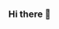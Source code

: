 ### Hi there 👋

<!--
**GilsaMedia/GilsaMedia** is a ✨ _special_ ✨ repository because its `README.md` (this file) appears on your GitHub profile.

![banner](https://github.com/GilsaMedia/GilsaMedia/assets/120129694/65f0a3b3-8ff0-4716-a278-bad76f74c6a2)

Here are some ideas to get you started:

- 🔭 I’m currently working on ...
- 🌱 I’m currently learning ...
- 👯 I’m looking to collaborate on ...
- 🤔 I’m looking for help with ...
- 💬 Ask me about ...
- 📫 How to reach me: ...
- 😄 Pronouns: ...
- ⚡ Fun fact: ...
-->

